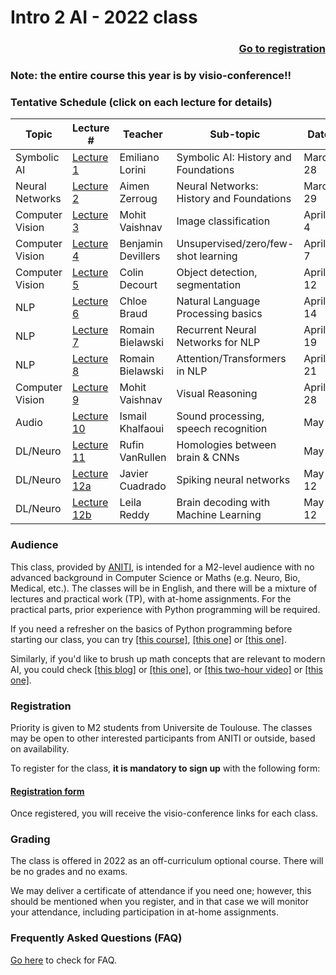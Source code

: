 # Intro 2 AI  -  2022 class
<div style="text-align: right"><a href="registration"> <h3>Go to registration</h3></a> </div>

### Note: the entire course this year is by visio-conference!!

### Tentative Schedule (click on each lecture for details)

| Topic | Lecture # | Teacher | Sub-topic | Date  |  Time   |
|--------------|---------|---------------|----------------------------|--------------|--------|
| Symbolic AI  | [Lecture 1](./Lecture1/index.md) | Emiliano Lorini | Symbolic AI: History and Foundations |  March 28 | 5-7pm |
| Neural Networks  | [Lecture 2](./Lecture2/index.md) | Aimen Zerroug | Neural Networks: History and Foundations |  March 29 | 5-7pm |
| Computer Vision  | [Lecture 3](./Lecture3/index.md) | Mohit Vaishnav | Image classification |  April 4 | 5-7pm |
| Computer Vision  | [Lecture 4](./Lecture4/index.md) | Benjamin Devillers | Unsupervised/zero/few-shot learning |  April 7 | 5-7:30pm |
| Computer Vision  | [Lecture 5](./Lecture5/index.md) | Colin Decourt | Object detection, segmentation |  April 12 | 5-7pm |
| NLP  | [Lecture 6](./Lecture6/index.md) | Chloe Braud | Natural Language Processing basics |  April 14 | 5-7pm |
| NLP  | [Lecture 7](./Lecture7/index.md) | Romain Bielawski | Recurrent Neural Networks for NLP |  April 19 | 5-7pm |
| NLP  | [Lecture 8](./Lecture8/index.md) | Romain Bielawski | Attention/Transformers in NLP |  April 21 | 5-7pm |
| Computer Vision  | [Lecture 9](./Lecture9/index.md) | Mohit Vaishnav | Visual Reasoning |  April 28 | 5-7pm |
| Audio  | [Lecture 10](./Lecture10/index.md) | Ismail Khalfaoui | Sound processing, speech recognition |  May 5 | 5-7pm |
| DL/Neuro  | [Lecture 11](./Lecture11/index.md) | Rufin VanRullen | Homologies between brain & CNNs |  May 9 | 5-7pm |
| DL/Neuro  | [Lecture 12a](./Lecture12a/index.md) | Javier Cuadrado  | Spiking neural networks |  May 12 | 5-6pm |
| DL/Neuro  | [Lecture 12b](./Lecture12b/index.md) | Leila Reddy | Brain decoding with Machine Learning |  May 12 | 6-7pm |

### Audience
This class, provided by [ANITI](https://aniti.univ-toulouse.fr/en/), is intended for a M2-level audience with no advanced background in Computer Science or Maths (e.g. Neuro, Bio, Medical, etc.). The classes will be in English, and there will be a mixture of lectures and practical work (TP), with at-home assignments. For the practical parts, prior experience with Python programming will be required. 

If you need a refresher on the basics of Python programming before starting our class, you can try [[this course]](https://www.python-course.eu), [[this one]](https://thepythonguru.com/) or [[this one]](https://www.programiz.com/python-programming). 

Similarly, if you'd like to brush up math concepts that are relevant to modern AI, you could check [[this blog]](https://www.edureka.co/blog/mathematics-for-machine-learning/) or [[this one]](https://www.analyticsvidhya.com/blog/2019/10/mathematics-behind-machine-learning/), or [[this two-hour video]](https://www.youtube.com/watch?v=iyxqcS1u5go) or [[this one]](https://www.youtube.com/watch?v=1VSZtNYMntM). 

### Registration
Priority is given to M2 students from Universite de Toulouse. The classes may be open to other interested participants from ANITI or outside, based on availability. 

To register for the class, **it is mandatory to sign up** with the following form:
#### [Registration form](registration)

Once registered, you will receive the visio-conference links for each class.

### Grading
The class is offered in 2022 as an off-curriculum optional course. There will be no grades and no exams. 

We may deliver a certificate of attendance if you need one; however, this should be mentioned when you register, and in that case we will monitor your attendance, including participation in at-home assignments.

### Frequently Asked Questions (FAQ)
[Go here](faq) to check for FAQ.

